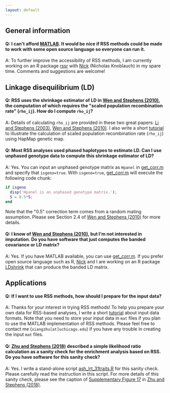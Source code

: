 ```yaml
---
layout: default
---
```


[Wen and Stephens (2010)]: https://www.ncbi.nlm.nih.gov/pubmed/21479081
[Li and Stephens (2003)]: https://www.ncbi.nlm.nih.gov/pubmed/14704198
[get_corr.m]: https://github.com/stephenslab/rss/blob/master/misc/get_corr.m
[Nick]: https://github.com/CreRecombinase
[rssr]: https://github.com/stephenslab/rssr
[LDshrink]: https://github.com/stephenslab/LDshrink
[Zhu and Stephens (2018)]: https://doi.org/10.1101/160770
[ash_lrt_31traits.R]: https://github.com/stephenslab/rss/blob/master/misc/ash_lrt_31traits.R
[Supplementary Figure 17]: https://www.biorxiv.org/content/biorxiv/suppl/2018/07/16/160770.DC2/160770-3.pdf

## General information

#### Q: I can't afford [MATLAB](https://www.mathworks.com/). It would be nice if RSS methods could be made to work with some open source language so everyone can run it.

A: To further improve the accessibility of RSS methods,
I am currently working on an R package [rssr][]
with [Nick][] (Nicholas Knoblauch) in my spare time.
Comments and suggestions are welcome!

## Linkage disequilibrium (LD)

#### Q: RSS uses the shrinkage estimator of LD in [Wen and Stephens (2010)][], the computation of which requires the "scaled population recombination rate" (`rho_ij`). How do I compute `rho_ij`?

A: Details of calculating `rho_ij` are provided in these two great papers:
[Li and Stephens (2003)][], [Wen and Stephens (2010)][].
I also write a short [tutorial](Recombination) to illustrate the calculation of
scaled population recombination rate (`rho_ij`) using HapMap genetic map.

#### Q: Most RSS analyses used phased haplotypes to estimate LD. Can I use unphased genotype data to compute this shrinkage estimator of LD?

A: Yes. You can input an unphased genotype matrix as `Hpanel`
in [get_corr.m][] and specify that `isgeno=true`.
With `isgeno=true`, [get_corr.m][] will execute the following code chunk:

```matlab
if isgeno
  disp('Hpanel is an unphased genotype matrix.');
  S = 0.5*S;
end
```

Note that the "0.5" correction term comes from a random mating assumption. 
Please see Section 2.4 of [Wen and Stephens (2010)][] for more details.

#### Q: I know of [Wen and Stephens (2010)][], but I'm not interested in imputation. Do you have software that just computes the banded covariance or LD matrix?

A: Yes. If you have MATLAB available, you can use [get_corr.m][].
If you prefer open source language such as R, [Nick][] and I are working
on an R package [LDshrink][] that can produce the banded LD matrix. 

## Applications

#### Q: If I want to use RSS methods, how should I prepare for the input data?

A: Thanks for your interest in trying RSS methods!
To help you prepare your own data for RSS-based analyses,
I write a short [tutorial](Input-Data-Formats) about input data formats.
Note that you need to store your input data in `mat` files if
you plan to use the MATLAB implementation of RSS methods.
Please feel free to contact me (`xiangzhu[at]uchicago.edu`) if you have
any trouble in creating the input `mat` files.

#### Q: [Zhu and Stephens (2018)][] described a simple likelihood ratio calculation as a sanity check for the enrichment analysis based on RSS. Do you have software for this sanity check?

A: Yes. I write a stand-alone script [ash_lrt_31traits.R][] for this sanity check.
Please carefully read the instruction in this script.
For more details of this sanity check, please see the caption of
[Supplementary Figure 17][] in [Zhu and Stephens (2018)][].
